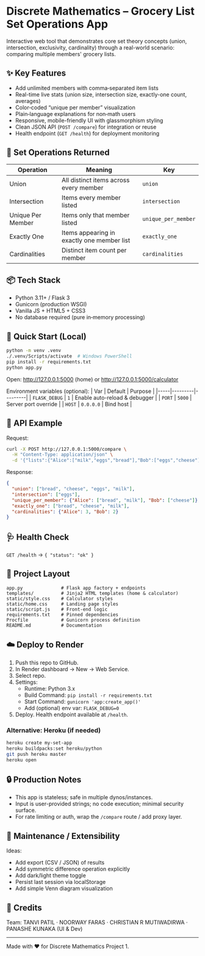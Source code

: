 # Discrete Mathematics – Grocery List Set Operations App

Interactive web tool that demonstrates core set theory concepts (union, intersection, exclusivity, cardinality) through a real-world scenario: comparing multiple members' grocery lists.

## ✨ Key Features
* Add unlimited members with comma‑separated item lists
* Real-time live stats (union size, intersection size, exactly-one count, averages)
* Color‑coded “unique per member” visualization
* Plain‑language explanations for non‑math users
* Responsive, mobile-friendly UI with glassmorphism styling
* Clean JSON API (`POST /compare`) for integration or reuse
* Health endpoint (`GET /health`) for deployment monitoring

## 🧮 Set Operations Returned
| Operation | Meaning | Key |
|-----------|---------|-----|
| Union | All distinct items across every member | `union` |
| Intersection | Items every member listed | `intersection` |
| Unique Per Member | Items only that member listed | `unique_per_member` |
| Exactly One | Items appearing in exactly one member list | `exactly_one` |
| Cardinalities | Distinct item count per member | `cardinalities` |

## 📦 Tech Stack
* Python 3.11+ / Flask 3
* Gunicorn (production WSGI)
* Vanilla JS + HTML5 + CSS3
* No database required (pure in‑memory processing)

## 🚀 Quick Start (Local)
```bash
python -m venv .venv
./.venv/Scripts/activate  # Windows PowerShell
pip install -r requirements.txt
python app.py
```
Open: http://127.0.0.1:5000  (home)  or  http://127.0.0.1:5000/calculator

Environment variables (optional):
| Var | Default | Purpose |
|-----|---------|---------|
| `FLASK_DEBUG` | `1` | Enable auto-reload & debugger |
| `PORT` | `5000` | Server port override |
| `HOST` | `0.0.0.0` | Bind host |

## 🧪 API Example
Request:
```bash
curl -X POST http://127.0.0.1:5000/compare \
  -H "Content-Type: application/json" \
  -d '{"lists":{"Alice":["milk","eggs","bread"],"Bob":["eggs","cheese"]}}'
```
Response:
```json
{
  "union": ["bread", "cheese", "eggs", "milk"],
  "intersection": ["eggs"],
  "unique_per_member": {"Alice": ["bread", "milk"], "Bob": ["cheese"]},
  "exactly_one": ["bread", "cheese", "milk"],
  "cardinalities": {"Alice": 3, "Bob": 2}
}
```

## 🩺 Health Check
`GET /health` → `{ "status": "ok" }`

## 📁 Project Layout
```
app.py              # Flask app factory + endpoints
templates/          # Jinja2 HTML templates (home & calculator)
static/style.css    # Calculator styles
static/home.css     # Landing page styles
static/script.js    # Front-end logic
requirements.txt    # Pinned dependencies
Procfile            # Gunicorn process definition
README.md           # Documentation
```

## ☁️ Deploy to Render
1. Push this repo to GitHub.
2. In Render dashboard → New → Web Service.
3. Select repo.
4. Settings:
   * Runtime: Python 3.x
   * Build Command: `pip install -r requirements.txt`
   * Start Command: `gunicorn 'app:create_app()'`
   * Add (optional) env var: `FLASK_DEBUG=0`
5. Deploy. Health endpoint available at `/health`.

### Alternative: Heroku (if needed)
```bash
heroku create my-set-app
heroku buildpacks:set heroku/python
git push heroku master
heroku open
```

## 🔒 Production Notes
* This app is stateless; safe in multiple dynos/instances.
* Input is user-provided strings; no code execution; minimal security surface.
* For rate limiting or auth, wrap the `/compare` route / add proxy layer.

## 🧹 Maintenance / Extensibility
Ideas:
* Add export (CSV / JSON) of results
* Add symmetric difference operation explicitly
* Add dark/light theme toggle
* Persist last session via localStorage
* Add simple Venn diagram visualization

## 👥 Credits
Team: TANVI PATIL · NOORWAY FARAS · CHRISTIAN R MUTIWADIRWA · PANASHE KUNAKA (UI & Dev)

---
Made with ❤️ for Discrete Mathematics Project 1.

